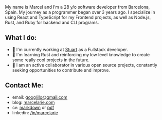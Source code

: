 My name is Marcel and I'm a 28 y/o software developer from Barcelona, Spain. My
journey as a programmer began over 3 years ago. I specialize in using React and
TypeScript for my Frontend projects, as well as Node.js, Rust, and Ruby for
backend and CLI programs.

## What I do:

- 🦾 I'm currently working at [Stuart](https://github.com/StuartApp) as a
  Fullstack developer.
- 🌱 I'm learning Rust and reinforcing my low level knowledge to create some
  really cool projects in the future.
- 💯 I am an active collaborator in various open source projects, constantly
  seeking opportunities to contribute and improve. 

## Contact Me:

- email: [googlillo@gmail.com](googlillo@gmail.com)
- blog: [marcelarie.com](https://www.marcelarie.com)
- cv: [markdown](./marcel-cv.md) or [pdf](/marcel-cv.pdf)
- linkedin: [/in/marcelarie](https://www.linkedin.com/in/marcelarie/)
